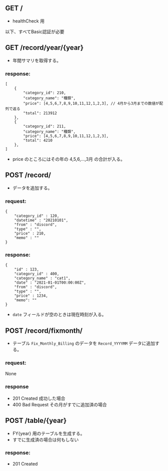 ## GET /
- healthCheck 用

以下、すべてBasic認証が必要

## GET /record/year/{year}
- 年間サマリを取得する。
### response:

    [
        {
            "category_id": 210,
            "category_name": "種類",
            "price": [4,5,6,7,8,9,10,11,12,1,2,3], // 4月から3月までの数値が配列で返る
            "total": 213912
        },
        {
            "category_id": 211,
            "category_name": "種類",
            "price": [4,5,6,7,8,9,10,11,12,1,2,3],
            "total": 4210
        },
    ]
- price のところにはその年の 4,5,6,...,3月 の合計が入る。

## POST /record/
- データを追加する。
### request:

    {
        "category_id" : 120,
        "datetime" : "20210101",
        "from" : "discord",
        "type" : "",
        "price" : 210,
        "memo" : ""
    }

### response:
    {
        "id" : 123, 
        "category_id" : 400,
        "category_name" : "cat1", 
        "date" : "2021-01-01T00:00:00Z",
        "from" : "discord",
        "type" : "",
        "price" : 1234,
        "memo": ""
    }
- `date` フィールドが空のときは現在時刻が入る。

## POST /record/fixmonth/
- テーブル `Fix_Monthly_Billing` のデータを `Record_YYYYMM` データに追加する。

### request:
None

### response
- 201 Created 成功した場合
- 400 Bad Request その月がすでに追加済の場合

## POST /table/{year}
- FY{year} 用のテーブルを生成する。
- すでに生成済の場合は何もしない
### response:
- 201 Created
